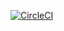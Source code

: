 [![CircleCI](https://circleci.com/gh/aliabdolazimi10/cicleciTest/tree/tempBranch.svg?style=shield)](https://app.circleci.com/pipelines/github/aliabdolazimi10/cicleciTest?branch=tempBranch&filter=all)
